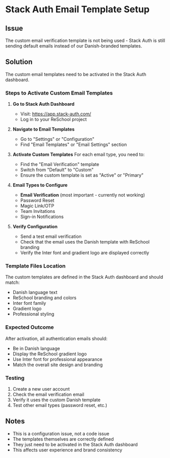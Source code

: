 # Stack Auth Email Template Setup

## Issue
The custom email verification template is not being used - Stack Auth is still sending default emails instead of our Danish-branded templates.

## Solution
The custom email templates need to be activated in the Stack Auth dashboard.

### Steps to Activate Custom Email Templates

1. **Go to Stack Auth Dashboard**
   - Visit: https://app.stack-auth.com/
   - Log in to your ReSchool project

2. **Navigate to Email Templates**
   - Go to "Settings" or "Configuration"
   - Find "Email Templates" or "Email Settings" section

3. **Activate Custom Templates**
   For each email type, you need to:
   - Find the "Email Verification" template
   - Switch from "Default" to "Custom" 
   - Ensure the custom template is set as "Active" or "Primary"

4. **Email Types to Configure**
   - **Email Verification** (most important - currently not working)
   - Password Reset
   - Magic Link/OTP
   - Team Invitations
   - Sign-in Notifications

5. **Verify Configuration**
   - Send a test email verification
   - Check that the email uses the Danish template with ReSchool branding
   - Verify the Inter font and gradient logo are displayed correctly

### Template Files Location
The custom templates are defined in the Stack Auth dashboard and should match:
- Danish language text
- ReSchool branding and colors
- Inter font family
- Gradient logo
- Professional styling

### Expected Outcome
After activation, all authentication emails should:
- Be in Danish language
- Display the ReSchool gradient logo
- Use Inter font for professional appearance
- Match the overall site design and branding

### Testing
1. Create a new user account
2. Check the email verification email
3. Verify it uses the custom Danish template
4. Test other email types (password reset, etc.)

## Notes
- This is a configuration issue, not a code issue
- The templates themselves are correctly defined
- They just need to be activated in the Stack Auth dashboard
- This affects user experience and brand consistency
